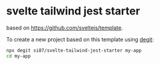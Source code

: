 # svelte tailwind jest starter

based on https://github.com/sveltejs/template.

To create a new project based on this template using [degit](https://github.com/Rich-Harris/degit):

```bash
npx degit si87/svelte-tailwind-jest-starter my-app
cd my-app
```
